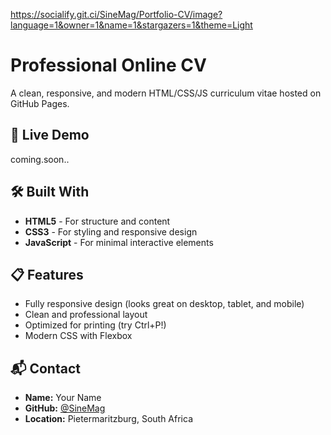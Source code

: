 https://socialify.git.ci/SineMag/Portfolio-CV/image?language=1&owner=1&name=1&stargazers=1&theme=Light

# Professional Online CV

A clean, responsive, and modern HTML/CSS/JS curriculum vitae hosted on GitHub Pages.

## 🚀 Live Demo
coming.soon.. <!-- Replace with your actual link -->

## 🛠️ Built With

- **HTML5** - For structure and content
- **CSS3** - For styling and responsive design
- **JavaScript** - For minimal interactive elements

## 📋 Features

- Fully responsive design (looks great on desktop, tablet, and mobile)
- Clean and professional layout
- Optimized for printing (try Ctrl+P!)
- Modern CSS with Flexbox

## 📬 Contact

- **Name:** Your Name
- **GitHub:** [@SineMag](https://github.com/SineMag)
- **Location:** Pietermaritzburg, South Africa
